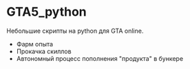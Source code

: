 # GTA5_python

Небольшие скрипты на python для GTA online.
  - Фарм опыта
  - Прокачка скиллов
  - Автономный процесс пополнения "продукта" в бункере
